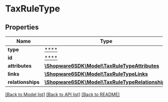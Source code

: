 # TaxRuleType

## Properties
Name | Type | Description | Notes
------------ | ------------- | ------------- | -------------
**type** | [****](.md) |  | [optional] 
**id** | [****](.md) |  | [optional] 
**attributes** | [**\Shopware6SDK\Model\TaxRuleTypeAttributes**](TaxRuleTypeAttributes.md) |  | [optional] 
**links** | [**\Shopware6SDK\Model\TaxRuleTypeLinks**](TaxRuleTypeLinks.md) |  | [optional] 
**relationships** | [**\Shopware6SDK\Model\TaxRuleTypeRelationships**](TaxRuleTypeRelationships.md) |  | [optional] 

[[Back to Model list]](../../README.md#documentation-for-models) [[Back to API list]](../../README.md#documentation-for-api-endpoints) [[Back to README]](../../README.md)

